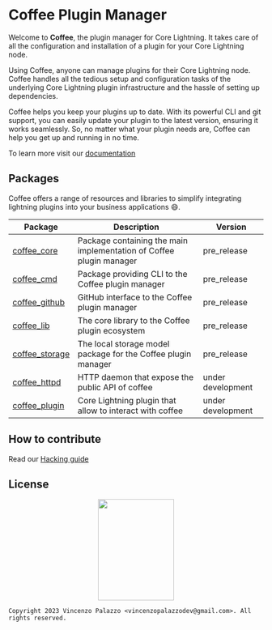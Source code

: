 # Coffee Plugin Manager

Welcome to **Coffee**, the plugin manager for Core Lightning.
It takes care of all the configuration and installation of a plugin for your Core Lightning node.

Using Coffee, anyone can manage plugins for their Core Lightning node.
Coffee handles all the tedious setup and configuration tasks of the underlying
Core Lightning plugin infrastructure and the hassle of setting up dependencies.

Coffee helps you keep your plugins up to date. With its powerful CLI and git support,
you can easily update your plugin to the latest version, ensuring it works seamlessly.
So, no matter what your plugin needs are, Coffee can help you get up and running in no time.

To learn more visit our [documentation](https://coffee-docs.netlify.app)

## Packages

Coffee offers a range of resources and libraries to simplify integrating lightning plugins into
your business applications :smile:.

| Package                            | Description                                                         | Version           |
| ---------------------------------- | ------------------------------------------------------------------- | ----------------- |
| [coffee_core](/coffee_core/)       | Package containing the main implementation of Coffee plugin manager | pre_release       |
| [coffee_cmd](/coffee_cmd/)         | Package providing CLI to the Coffee plugin manager                  | pre_release       |
| [coffee_github](/coffee_github/)   | GitHub interface to the Coffee plugin manager                       | pre_release       |
| [coffee_lib](/coffee_lib/)         | The core library to the Coffee plugin ecosystem                     | pre_release       |
| [coffee_storage](/coffee_storage/) | The local storage model package for the Coffee plugin manager       | pre_release       |
| [coffee_httpd](/coffee_httpd/)     | HTTP daemon that expose the public API of coffee                    | under development |
| [coffee_plugin](/coffee_plugin)    | Core Lightning plugin that allow to interact with coffee            | under development |

## How to contribute

Read our [Hacking guide](CONTRIBUTING.md)

## License

<div align="center">
  <img src="https://opensource.org/wp-content/uploads/2009/06/OSI_Keyhole.svg" width="150" height="200"/>
</div>

```
Copyright 2023 Vincenzo Palazzo <vincenzopalazzodev@gmail.com>. All rights reserved.
```
